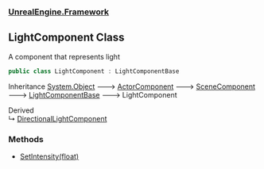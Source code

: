 ### [UnrealEngine.Framework](./UnrealEngine-Framework.md 'UnrealEngine.Framework')
## LightComponent Class
A component that represents light  
```csharp
public class LightComponent : LightComponentBase
```
Inheritance [System.Object](https://docs.microsoft.com/en-us/dotnet/api/System.Object 'System.Object') &#129106; [ActorComponent](./UnrealEngine-Framework-ActorComponent.md 'UnrealEngine.Framework.ActorComponent') &#129106; [SceneComponent](./UnrealEngine-Framework-SceneComponent.md 'UnrealEngine.Framework.SceneComponent') &#129106; [LightComponentBase](./UnrealEngine-Framework-LightComponentBase.md 'UnrealEngine.Framework.LightComponentBase') &#129106; LightComponent  

Derived  
&#8627; [DirectionalLightComponent](./UnrealEngine-Framework-DirectionalLightComponent.md 'UnrealEngine.Framework.DirectionalLightComponent')  
### Methods
- [SetIntensity(float)](./UnrealEngine-Framework-LightComponent-SetIntensity(float).md 'UnrealEngine.Framework.LightComponent.SetIntensity(float)')
